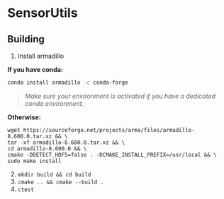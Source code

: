 # SensorUtils

## Building

1. Install armadillo

**If you have conda:**

```bash
conda install armadillo -c conda-forge
```
  > *Make sure your environment is activated if you have a dedicated conda environment.*

**Otherwise:**
```
wget https://sourceforge.net/projects/arma/files/armadillo-8.600.0.tar.xz && \
tar -xf armadillo-8.600.0.tar.xz && \
cd armadillo-8.600.0 && \
cmake -DDETECT_HDF5=false . -DCMAKE_INSTALL_PREFIX=/usr/local && \
sudo make install 
```

2. `mkdir build && cd build`
3. `cmake .. && cmake --build .`
4. `ctest`
